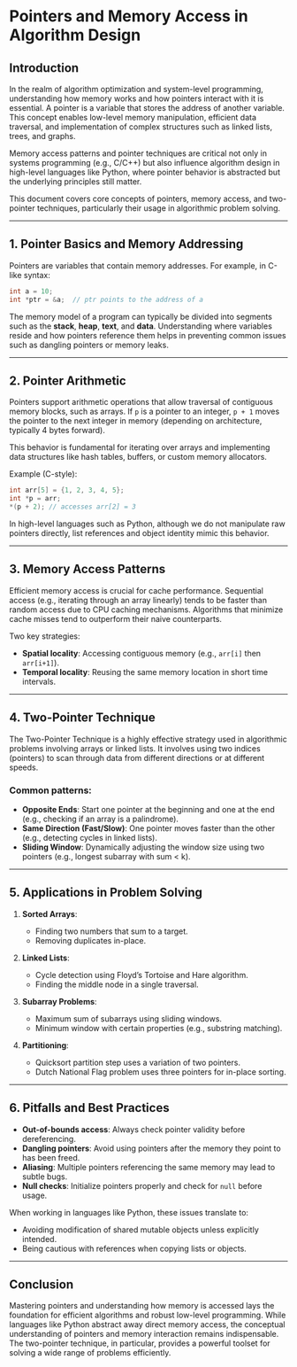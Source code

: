 # Pointers and Memory Access in Algorithm Design

## Introduction

In the realm of algorithm optimization and system-level programming, understanding how memory works and how pointers interact with it is essential. A pointer is a variable that stores the address of another variable. This concept enables low-level memory manipulation, efficient data traversal, and implementation of complex structures such as linked lists, trees, and graphs.

Memory access patterns and pointer techniques are critical not only in systems programming (e.g., C/C++) but also influence algorithm design in high-level languages like Python, where pointer behavior is abstracted but the underlying principles still matter.

This document covers core concepts of pointers, memory access, and two-pointer techniques, particularly their usage in algorithmic problem solving.

---

## 1. Pointer Basics and Memory Addressing

Pointers are variables that contain memory addresses. For example, in C-like syntax:

```c
int a = 10;
int *ptr = &a;  // ptr points to the address of a
```

The memory model of a program can typically be divided into segments such as the **stack**, **heap**, **text**, and **data**. Understanding where variables reside and how pointers reference them helps in preventing common issues such as dangling pointers or memory leaks.

---

## 2. Pointer Arithmetic

Pointers support arithmetic operations that allow traversal of contiguous memory blocks, such as arrays. If `p` is a pointer to an integer, `p + 1` moves the pointer to the next integer in memory (depending on architecture, typically 4 bytes forward).

This behavior is fundamental for iterating over arrays and implementing data structures like hash tables, buffers, or custom memory allocators.

Example (C-style):

```c
int arr[5] = {1, 2, 3, 4, 5};
int *p = arr;
*(p + 2); // accesses arr[2] = 3
```

In high-level languages such as Python, although we do not manipulate raw pointers directly, list references and object identity mimic this behavior.

---

## 3. Memory Access Patterns

Efficient memory access is crucial for cache performance. Sequential access (e.g., iterating through an array linearly) tends to be faster than random access due to CPU caching mechanisms. Algorithms that minimize cache misses tend to outperform their naive counterparts.

Two key strategies:
- **Spatial locality**: Accessing contiguous memory (e.g., `arr[i]` then `arr[i+1]`).
- **Temporal locality**: Reusing the same memory location in short time intervals.

---

## 4. Two-Pointer Technique

The Two-Pointer Technique is a highly effective strategy used in algorithmic problems involving arrays or linked lists. It involves using two indices (pointers) to scan through data from different directions or at different speeds.

### Common patterns:
- **Opposite Ends**: Start one pointer at the beginning and one at the end (e.g., checking if an array is a palindrome).
- **Same Direction (Fast/Slow)**: One pointer moves faster than the other (e.g., detecting cycles in linked lists).
- **Sliding Window**: Dynamically adjusting the window size using two pointers (e.g., longest subarray with sum < k).

---

## 5. Applications in Problem Solving

1. **Sorted Arrays**:
   - Finding two numbers that sum to a target.
   - Removing duplicates in-place.

2. **Linked Lists**:
   - Cycle detection using Floyd’s Tortoise and Hare algorithm.
   - Finding the middle node in a single traversal.

3. **Subarray Problems**:
   - Maximum sum of subarrays using sliding windows.
   - Minimum window with certain properties (e.g., substring matching).

4. **Partitioning**:
   - Quicksort partition step uses a variation of two pointers.
   - Dutch National Flag problem uses three pointers for in-place sorting.

---

## 6. Pitfalls and Best Practices

- **Out-of-bounds access**: Always check pointer validity before dereferencing.
- **Dangling pointers**: Avoid using pointers after the memory they point to has been freed.
- **Aliasing**: Multiple pointers referencing the same memory may lead to subtle bugs.
- **Null checks**: Initialize pointers properly and check for `null` before usage.

When working in languages like Python, these issues translate to:
- Avoiding modification of shared mutable objects unless explicitly intended.
- Being cautious with references when copying lists or objects.

---

## Conclusion

Mastering pointers and understanding how memory is accessed lays the foundation for efficient algorithms and robust low-level programming. While languages like Python abstract away direct memory access, the conceptual understanding of pointers and memory interaction remains indispensable. The two-pointer technique, in particular, provides a powerful toolset for solving a wide range of problems efficiently.

